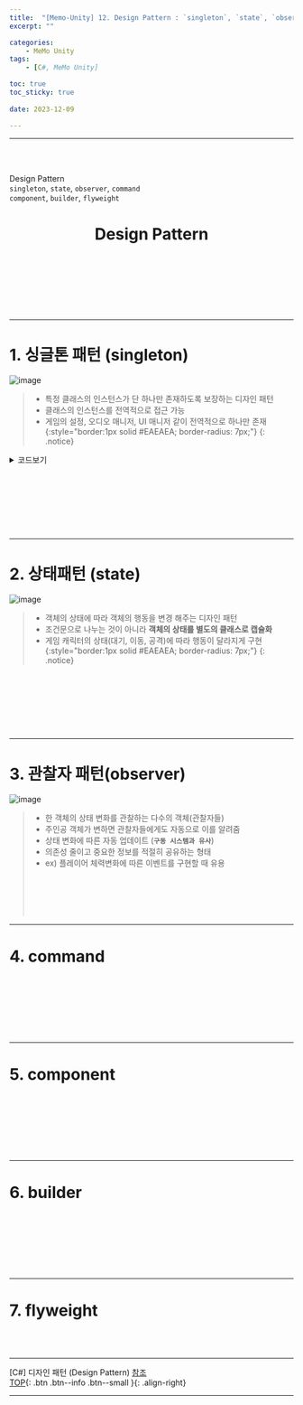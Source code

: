```yaml
---
title:  "[Memo-Unity] 12. Design Pattern : `singleton`, `state`, `observer`, `command` `component`, `builder`, `flyweight`  "
excerpt: ""

categories:
    - MeMo Unity
tags:
    - [C#, MeMo Unity]

toc: true
toc_sticky: true
 
date: 2023-12-09

---
```

- - -
<BR><BR>

Design Pattern  
`singleton`, `state`, `observer`, `command`  
`component`, `builder`, `flyweight`  

<center><H1> Design Pattern </H1></center>

<br><br><br><br><br><br>
- - - 

# 1. 싱글톤 패턴 (singleton)

![image](https://github.com/levell1/levell1.github.io/assets/96651722/357ef27b-e877-445f-b3a5-a8c679541e91)   

> - 특정 클래스의 인스턴스가 단 하나만 존재하도록 보장하는 디자인 패턴
> - 클래스의 인스턴스를 전역적으로 접근 가능
> - 게임의 설정, 오디오 매니저, UI 매니저 같이 전역적으로 하나만 존재
{:style="border:1px solid #EAEAEA; border-radius: 7px;"}
{: .notice}  

<details>
<summary>코드보기</summary>


<div class="notice--primary" markdown="1"> 

```c#


```
</div>
</details>

<br><br><br><br><br><br>
- - - 

# 2. 상태패턴 (state)

![image](https://github.com/levell1/levell1.github.io/assets/96651722/8ef94cd9-ef44-4cae-911f-1ba64cdbc912)  

> - 객체의 상태에 따라 객체의 행동을 변경 해주는 디자인 패턴
> - 조건문으로 나누는 것이 아니라 **객체의 상태를 별도의 클래스로 캡슐화**
> - 게임 캐릭터의 상태(대기, 이동, 공격)에 따라 행동이 달라지게 구현
{:style="border:1px solid #EAEAEA; border-radius: 7px;"}
{: .notice}  

<br><br><br><br><br><br>
- - - 

# 3. 관찰자 패턴(observer)
![image](https://github.com/levell1/levell1.github.io/assets/96651722/1a971805-1f06-4989-a18e-3cccc5c6223d)  

> - 한 객체의 상태 변화를 관찰하는 다수의 객체(관찰자들)
> - 주인공 객체가 변하면 관찰자들에게도 자동으로 이를 알려줌
> - 상태 변화에 따른 자동 업데이트 (**`구동 시스템과 유사`**)
> - 의존성 줄이고 중요한 정보를 적절히 공유하는 형태
> - ex) 플레이어 체력변화에 따른 이벤트를 구현할 때 유용
<br><br><br><br><br><br>
- - - 

# 4. command

<br><br><br><br><br><br>
- - - 

# 5. component

<br><br><br><br><br><br>
- - - 

# 6. builder

<br><br><br><br><br><br>
- - - 

# 7. flyweight



<br><br>
- - - 

[C#] 디자인 패턴 (Design Pattern)
[참조](https://docs.unity3d.com/kr/2021.3/Manual/Coroutines.html)  
[TOP](#){: .btn .btn--info .btn--small }{: .align-right}
<br>
- - -
